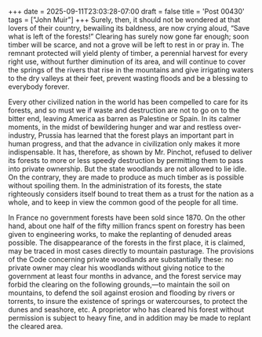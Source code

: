 +++
date = 2025-09-11T23:03:28-07:00
draft = false
title = 'Post 00430'
tags = ["John Muir"]
+++
Surely, then, it should not be wondered at that lovers of their country, bewailing its baldness, are now crying aloud, “Save what is left of the forests!” Clearing has surely now gone far enough; soon timber will be scarce, and not a grove will be left to rest in or pray in. The remnant protected will yield plenty of timber, a perennial harvest for every right use, without further diminution of its area, and will continue to cover the springs of the rivers that rise in the mountains and give irrigating waters to the dry valleys at their feet, prevent wasting floods and be a blessing to everybody forever.

Every other civilized nation in the world has been compelled to care for its forests, and so must we if waste and destruction are not to go on to the bitter end, leaving America as barren as Palestine or Spain. In its calmer moments, in the midst of bewildering hunger and war and restless over-industry, Prussia has learned that the forest plays an important part in human progress, and that the advance in civilization only makes it more indispensable. It has, therefore, as shown by Mr. Pinchot, refused to deliver its forests to more or less speedy destruction by permitting them to pass into private ownership. But the state woodlands are not allowed to lie idle. On the contrary, they are made to produce as much timber as is possible without spoiling them. In the administration of its forests, the state righteously considers itself bound to treat them as a trust for the nation as a whole, and to keep in view the common good of the people for all time.

In France no government forests have been sold since 1870. On the other hand, about one half of the fifty million francs spent on forestry has been given to engineering works, to make the replanting of denuded areas possible. The disappearance of the forests in the first place, it is claimed, may be traced in most cases directly to mountain pasturage. The provisions of the Code concerning private woodlands are substantially these: no private owner may clear his woodlands without giving notice to the government at least four months in advance, and the forest service may forbid the clearing on the following grounds,—to maintain the soil on mountains, to defend the soil against erosion and flooding by rivers or torrents, to insure the existence of springs or watercourses, to protect the dunes and seashore, etc. A proprietor who has cleared his forest without permission is subject to heavy fine, and in addition may be made to replant the cleared area.
